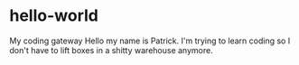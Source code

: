 # hello-world
My coding gateway
Hello my name is Patrick. I'm trying to learn coding so I don't have to lift boxes in a shitty warehouse anymore.
